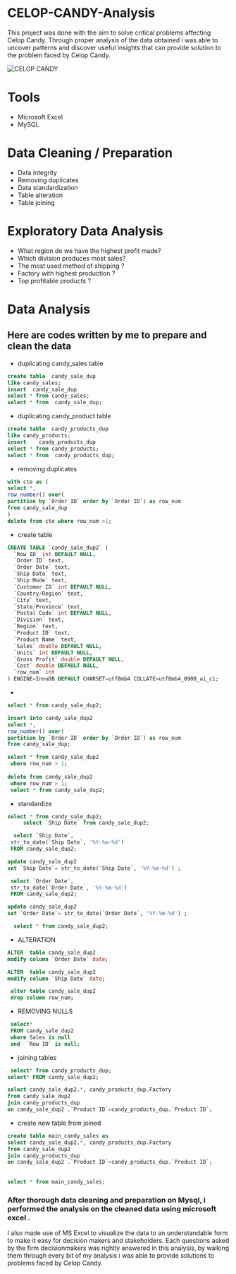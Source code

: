# CELOP-CANDY-Analysis

This project was done with the aim to solve critical problems affecting Celop Candy.
Through proper analysis of the data obtained i was able to uncover patterns and discover useful 
insights that can provide solution to the problem faced by Celop Candy.

![CELOP CANDY](https://github.com/user-attachments/assets/793b2450-82b8-4b88-9393-e9cb93d819ee)

# Tools
- Microsoft Excel
- MySQL

# Data Cleaning / Preparation
- Data integrity
- Removing duplicates
- Data standardization
- Table alteration
- Table joining

# Exploratory Data Analysis
- What region do we have the highest profit made?
- Which division produces most sales?
- The most used method of shipping ?
- Factory with highest production ?
- Top profitable products ?

# Data Analysis
## Here are codes written by me to prepare and clean the data
- duplicating candy_sales table
```sql
create table  candy_sale_dup
like candy_sales;
insert  candy_sale_dup
select * from candy_sales;
select * from  candy_sale_dup;
```
- duplicating candy_product table
```sql
create table  candy_products_dup
like candy_products;
insert    candy_products_dup
select * from candy_products;
select * from  candy_products_dup;
```
- removing duplicates
```sql
with cte as (
select *,
row_number() over(
partition by `Order ID` order by `Order ID`) as row_num
from candy_sale_dup
) 
delete from cte where row_num >1;
```
- create table
```sql
CREATE TABLE `candy_sale_dup2` (
  `Row ID` int DEFAULT NULL,
  `Order ID` text,
  `Order Date` text,
  `Ship Date` text,
  `Ship Mode` text,
  `Customer ID` int DEFAULT NULL,
  `Country/Region` text,
  `City` text,
  `State/Province` text,
  `Postal Code` int DEFAULT NULL,
  `Division` text,
  `Region` text,
  `Product ID` text,
  `Product Name` text,
  `Sales` double DEFAULT NULL,
  `Units` int DEFAULT NULL,
  `Gross Profit` double DEFAULT NULL,
  `Cost` double DEFAULT NULL,
  `row_num` int
) ENGINE=InnoDB DEFAULT CHARSET=utf8mb4 COLLATE=utf8mb4_0900_ai_ci;
```
-

```sql
select * from candy_sale_dup2;

insert into candy_sale_dup2
select *,
row_number() over(
partition by `Order ID` order by `Order ID`) as row_num
from candy_sale_dup;
```
```sql
select * from candy_sale_dup2
 where row_num > 1;
 
delete from candy_sale_dup2
 where row_num > 1;
 select * from candy_sale_dup2;
```
- standardize
```sql
select * from candy_sale_dup2;
     select `Ship Date` from candy_sale_dup2;

  select `Ship Date`,
 str_to_date(`Ship Date`, '%Y-%m-%d') 
 FROM candy_sale_dup2;

update candy_sale_dup2
set `Ship Date`= str_to_date(`Ship Date`, '%Y-%m-%d') ;

 select `Order Date`,
 str_to_date(`Order Date`, '%Y-%m-%d') 
 FROM candy_sale_dup2;

update candy_sale_dup2
set `Order Date`= str_to_date(`Order Date`, '%Y-%m-%d') ;

  select * from candy_sale_dup2;
```
- ALTERATION
```sql
ALTER  table candy_sale_dup2
modify column `Order Date` date;

ALTER  table candy_sale_dup2
modify column `Ship Date` date;

 alter table candy_sale_dup2
 drop column row_num;
```
- REMOVING NULLS
```sql
 select*
 FROM candy_sale_dup2
 where Sales is null 
 and  `Row ID` is null;
```
- joining tables
```sql
 select* from candy_products_dup;
select* FROM candy_sale_dup2;

select candy_sale_dup2.*, candy_products_dup.Factory
from candy_sale_dup2 
join candy_products_dup
on candy_sale_dup2 .`Product ID`=candy_products_dup.`Product ID`;
```
- create new table from joined
```sql
create table main_candy_sales as
select candy_sale_dup2.*, candy_products_dup.Factory
from candy_sale_dup2 
join candy_products_dup
on candy_sale_dup2 .`Product ID`=candy_products_dup.`Product ID`;
 
 
select * from main_candy_sales;
```

### After thorough data cleaning and preparation on Mysql, i performed the analysis on the cleaned data using microsoft excel .
I also made use of MS Excel to visualize the data to an understandable form to make it easy for decision makers and stakeholders.
Each questions asked by the firm decisionmakers was rightly answered in this analysis, by walking them through every bit of my analysis i was able to provide solutions to problems faced by Celop Candy.

















